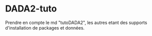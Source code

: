 # DADA2-tuto
Prendre en compte le md "tutoDADA2", les autres etant des supports d'installation de packages et données.
